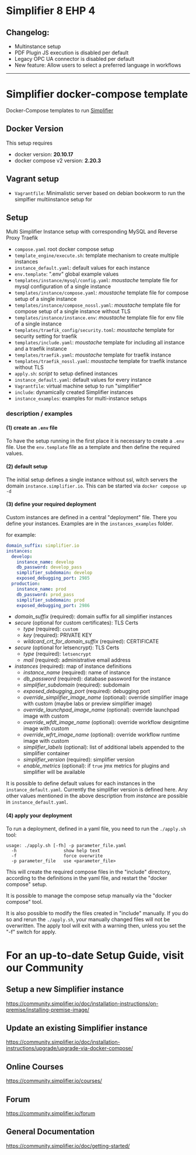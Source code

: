 # Simplifier 8 EHP 4

## Changelog:
* Multinstance setup
* PDF Plugin JS execution is disabled per default
* Legacy OPC UA connector is disabled per default
* New feature: Allow users to select a preferred language in workflows

---

# Simplifier docker-compose template
Docker-Compose templates to run [Simplifier](https://simplifier.io)

## Docker Version
This setup requires
- docker version: **20.10.17**
- docker compose v2 version: **2.20.3**

## Vagrant setup

- ```Vagrantfile```:
    Minimalistic server based on debian bookworm to run the simplfier multiinstance setup for

## Setup

Multi Simplifier Instance setup with corresponding MySQL and Reverse Proxy Traefik

- ```compose.yaml```
    root docker compose setup
- ```template_engine/execute.sh```:
    template mechanism to create multiple instances
- ```instance_default.yaml```:
    default values for each instance
- ```env.template```:
    ".env" global example values
- ```templates/instance/mysql/config.yaml```:
    _moustache_ template file for mysql configuration of a single instance
- ```templates/instance/compose.yaml```:
    _moustache_ template file for compose setup of a single instance
- ```templates/instance/compose_nossl.yaml```:
    _moustache_ template file for compose setup of a single instance without TLS
- ```templates/instance/instance.env```:
    _moustache_ template file for env file of a single instance
- ```templates/traefik_config/security.toml```:
    _moustache_ template for security setting for traefik
- ```templates/include.yaml```:
    _moustache_ template for including all instance and a traefik instance
- ```templates/traefik.yaml```:
    _moustache_ template for traefik instance
- ```templates/traefik_nossl.yaml```:
    _moustache_ template for traefik instance without TLS
- ```apply.sh```:
    _script_ to setup defined instances
- ```instance_default.yaml```:
    default values for every instance
- ```Vagrantfile```:
    virtual machine setup to run "simplifier"
- ```include```:
    dynamically created Simplifier instances
- ```instance_examples```:
    examples for multi-instance setups


### description / examples

#### (1) create an ```.env``` file
To have the setup running in the first place it is necessary to create a ```.env```
file. Use the ```env.template``` file as a template and then define the required values.

#### (2) default setup
The initial setup defines a single instance without ssl, witch servers the domain
```instance.simplifier.io```. 
This can be started via ```docker compose up -d```

#### (3) define your required deployment
Custom instances are defined in a central "deployment" file. There you define 
your instances. Examples are in the ```instances_examples``` folder.

for example:
```yaml
domain_suffix: simplifier.io
instances:
  develop:
    instance_name: develop
    db_password: develop_pass
    simplifier_subdomain: develop
    exposed_debugging_port: 2985
  production:
    instance_name: prod
    db_password: prod_pass
    simplifier_subdomain: prod
    exposed_debugging_port: 2986
```

- _domain_suffix_ (required): domain suffix for all simplifier instances
- _secure_ (optional for custom certificates): TLS Certs
  - _type_ (required): ```custom``` 
  - _key_ (required): PRIVATE KEY
  - _wildcard_crt_for_domain_suffix_ (required): CERTIFICATE
- _secure_ (optional for letsencrypt): TLS Certs
  - _type_ (required): ```letsencrypt``` 
  - _mail_ (required): administrative email address
- _instances_ (required): map of instance definitions
  - _instance_name_ (required): name of instance
  - _db_password_ (required): database password for the instance
  - _simplifier_subdomain_ (required): subdomain
  - _exposed_debugging_port_ (required): debugging port
  - _override_simplifier_image_name_ (optional): override simplifier image with custom (maybe labs or preview simplifier image)
  - _override_launchpad_image_name_ (optional): override launchpad image with custom 
  - _override_wfdt_image_name_ (optional): override workflow designtime image with custom
  - _override_wfrt_image_name_ (optional): override workflow runtime image with custom 
  - _simplifier_labels_ (optional): list of additional labels appended to the simplifier container
  - _simplifier_version_ (required): simplifier version 
  - _enable_metrics_ (optional): if ```true``` jmx metrics for plugins and simplifier will be available 

It is possible to define default values for each instances in the ```instance_default.yaml```. 
Currently the simplifier version is defined here. Any other values mentioned in 
the above description from _instance_ are possible in ```instance_default.yaml```.

#### (4) apply your deployment

To run a deployment, defined in a yaml file, you need to run the ```./apply.sh```
tool:

```
usage: ./apply.sh [-fh] -p parameter_file.yaml
  -h                  show help text
  -f                  force overwrite
  -p parameter_file   use <parameter_file>
```

This will create the required compose files in the "include" directory, 
according to the definitions in the yaml file, and restart the 
"docker compose" setup.

It is possible to manage the compose setup manually via the "docker compose" tool.

It is also possible to modify the files created in "include" manually. If you do so 
and rerun the ```./apply.sh```, your manually changed files will not be overwritten.
The apply tool will exit with a warning then, unless you set the "-f" switch for apply.

# For an up-to-date Setup Guide, visit our Community

## Setup a new Simplifier instance
https://community.simplifier.io/doc/installation-instructions/on-premise/installing-premise-image/

## Update an existing Simplifier instance
https://community.simplifier.io/doc/installation-instructions/upgrade/upgrade-via-docker-compose/

## Online Courses
https://community.simplifier.io/courses/

## Forum
https://community.simplifier.io/forum

## General Documentation
https://community.simplifier.io/doc/getting-started/